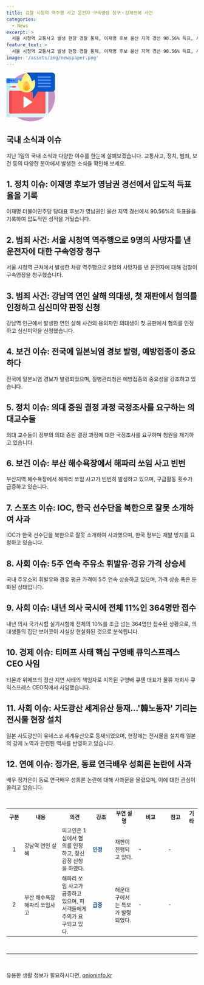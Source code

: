 ```yaml
---
title: 검찰 시청역 역주행 사고 운전자 구속영장 청구‧강제전복 사건
categories:
  - News
excerpt: >
  서울 시청역 교통사고 발생 현장 경찰 통제, 이재명 후보 울산 지역 경선 90.56% 득표, 서울 시청역 역주행 운전자 구속영장 청구, 강남역 연인 사망 의대생 첫 재판 혐의 인정, 전국 일본뇌염 경보 발령, 의대교수들 국정조사 요청, 부산 해수욕장 해파리 쏘임사고 빈번, IOC 한국 선수단 소개 실수 사과, 주유소 휘발유·경유 가격 상승세, 내년 의사 국시 접수 364명에 머물, 티메프 사태 구영배 사임, 사도광산 유네스코 세계유산 등재, 정가은 성희롱 논란에 사과.
feature_text: >
  서울 시청역 교통사고 발생 현장 경찰 통제, 이재명 후보 울산 지역 경선 90.56% 득표, 서울 시청역 역주행 운전자 구속영장 청구, 강남역 연인 사망 의대생 첫 재판 혐의 인정, 전국 일본뇌염 경보 발령, 의대교수들 국정조사 요청, 부산 해수욕장 해파리 쏘임사고 빈번, IOC 한국 선수단 소개 실수 사과, 주유소 휘발유·경유 가격 상승세, 내년 의사 국시 접수 364명에 머물, 티메프 사태 구영배 사임, 사도광산 유네스코 세계유산 등재, 정가은 성희롱 논란에 사과.
image: '/assets/img/newspaper.png'
---
```


<p><img src="/assets/img/news.png" alt="rentncar 속보" /></p>

<h2>국내 소식과 이슈</h2>

<p data-ke-size="size16">지난 1일의 국내 소식과 다양한 이슈를 한눈에 살펴보겠습니다. 교통사고, 정치, 범죄, 보건 등의 다양한 분야에서 발생한 소식을 확인해 보세요.</p>

<h2 data-ke-size="size26">1. 정치 이슈: 이재명 후보가 영남권 경선에서 압도적 득표율을 기록</h2>

<p data-ke-size="size16">이재명 더불어민주당 당대표 후보가 영남권인 울산 지역 경선에서 90.56%의 득표율을 기록하여 압도적인 성적을 거뒀습니다.</p>

<h2 data-ke-size="size26">2. 범죄 사건: 서울 시청역 역주행으로 9명의 사망자를 낸 운전자에 대한 구속영장 청구</h2>

<p data-ke-size="size16">서울 시청역 근처에서 발생한 차량 역주행으로 9명의 사망자를 낸 운전자에 대해 검찰이 구속영장을 청구했습니다.</p>

<h2 data-ke-size="size26">3. 범죄 사건: 강남역 연인 살해 의대생, 첫 재판에서 혐의를 인정하고 심신미약 판정 신청</h2>

<p data-ke-size="size16">강남역 인근에서 발생한 연인 살해 사건의 용의자인 의대생이 첫 공판에서 혐의를 인정하고 심신미약을 신청했습니다.</p>

<h2 data-ke-size="size26">4. 보건 이슈: 전국에 일본뇌염 경보 발령, 예방접종이 중요하다</h2>

<p data-ke-size="size16">전국에 일본뇌염 경보가 발령되었으며, 질병관리청은 예방접종의 중요성을 강조하고 있습니다.</p>

<h2 data-ke-size="size26">5. 정치 이슈: 의대 증원 결정 과정 국정조사를 요구하는 의대교수들</h2>

<p data-ke-size="size16">의대 교수들이 정부의 의대 증원 결정 과정에 대한 국정조사를 요구하며 청원을 제기하고 있습니다.</p>

<h2 data-ke-size="size26">6. 보건 이슈: 부산 해수욕장에서 해파리 쏘임 사고 빈번</h2>

<p data-ke-size="size16">부산지역 해수욕장에서 해파리 쏘임 사고가 빈번히 발생하고 있으며, 구급활동 횟수가 급증하고 있습니다.</p>

<h2 data-ke-size="size26">7. 스포츠 이슈: IOC, 한국 선수단을 북한으로 잘못 소개하여 사과</h2>

<p data-ke-size="size16">IOC가 한국 선수단을 북한으로 잘못 소개하여 사과했으며, 한국 정부는 재발 방지를 요청하고 있습니다.</p>

<h2 data-ke-size="size26">8. 사회 이슈: 5주 연속 주유소 휘발유·경유 가격 상승세</h2>

<p data-ke-size="size16">국내 주유소의 휘발유와 경유 평균 가격이 5주 연속 상승하고 있으며, 가격 상승 폭은 둔화된 상태입니다.</p>

<h2 data-ke-size="size26">9. 사회 이슈: 내년 의사 국시에 전체 11%인 364명만 접수</h2>

<p data-ke-size="size16">내년 의사 국가시험 실기시험에 전체의 10%를 조금 넘는 364명만 접수된 상황으로, 의대생들의 집단 보이콧이 사실상 현실화된 것으로 분석됩니다.</p>

<h2 data-ke-size="size26">10. 경제 이슈: 티메프 사태 핵심 구영배 큐익스프레스 CEO 사임</h2>

<p data-ke-size="size16">티몬과 위메프의 정산 지연 사태의 책임자로 지목된 구영배 큐텐 대표가 물류 자회사 큐익스프레스 CEO직에서 사임했습니다.</p>

<h2 data-ke-size="size26">11. 사회 이슈: 사도광산 세계유산 등재…'韓노동자' 기리는 전시물 현장 설치</h2>

<p data-ke-size="size16">일본 사도광산이 유네스코 세계유산으로 등재되었으며, 현장에는 전시물을 설치해 일본의 강제 노역과 관련된 역사를 반영하고 있습니다.</p>

<h2 data-ke-size="size26">12. 연예 이슈: 정가은, 동료 연극배우 성희론 논란에 사과</h2>

<p data-ke-size="size16">배우 정가은이 동료 연극배우 성희론 논란에 대해 사과문을 올렸으며, 이에 대한 관심이 쏠리고 있습니다.</p>

<p data-ke-size="size16">&nbsp;</p>

<table>
  <colgroup><col width="100">
  <col width="416">
  <col width="300">
  <col width="200">
  <col width="195">
  <col width="306">
  <col width="167">
  <col width="54"></colgroup>
  <tbody>
    <tr>
      <td style="text-align: center; height: 17px;"><b>구분</b></td>
      <td style="text-align: center; height: 17px;"><b>내용</b></td>
      <td style="text-align: center; height: 17px;"><b>의견</b></td>
      <td style="text-align: center; height: 17px;"><b>강조</b></td>
      <td style="text-align: center; height: 17px;"><b>부연 설명</b></td>
      <td style="text-align: center; height: 17px;"><b>비교</b></td>
      <td style="text-align: center; height: 17px;"><b>참고</b></td>
      <td style="text-align: center; height: 17px;"><b>기타</b></td>
    </tr>
    <tr>
      <td style="text-align: center; height: 17px;">1</td>
      <td style="text-align: left; height: 17px;">강남역 연인 살해</td>
      <td style="text-align: left; height: 17px;">피고인은 1심에서 혐의를 인정하고, 정신감정 신청을 하였다.</td>
      <td style="text-align: left; height: 17px;"><b><span style="color: #1a5490;">인정</span><b></td>
      <td style="text-align: left; height: 17px;">재판이 진행되고 있다.</td>
      <td style="text-align: left; height: 17px;">-</td>
      <td style="text-align: left; height: 17px;">-</td>
    </tr>
    <tr>
      <td style="text-align: center; height: 17px;">2</td>
      <td style="text-align: left; height: 17px;">부산 해수욕장 해파리 쏘임사고</td>
      <td style="text-align: left; height: 17px;">해파리 쏘임 사고가 급증하고 있으며, 피서객들에게 주의가 요구되고 있다.</td>
      <td style="text-align: left; height: 17px;"><b><span style="color: #1a5490;">급증</span><b></td>
      <td style="text-align: left; height: 17px;">해운대구에서는 특보가 발령되었다.</td>
      <td style="text-align: left; height: 17px;">-</td>
      <td style="text-align: left; height: 17px;">-</td>
    </tr>
  </tbody>
</table>

<p data-ke-size="size16">&nbsp;</p>

<hr>

<p data-ke-size="size16">&nbsp;</p>
유용한 생활 정보가 필요하시다면, <a href="https://onioninfo.kr" rel="dofollow">onioninfo.kr</a>


